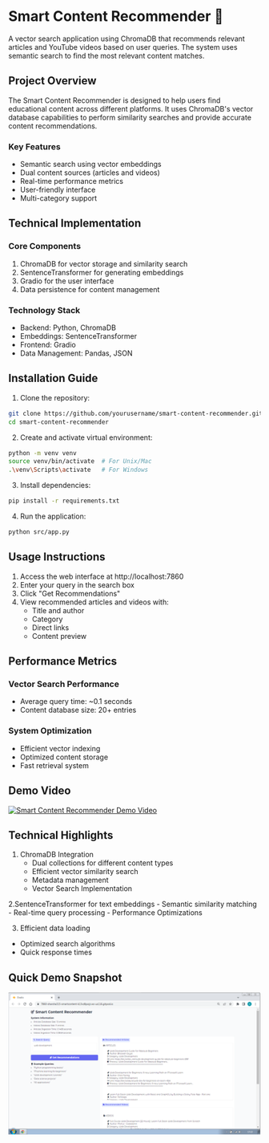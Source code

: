 # Smart Content Recommender 🎯

A vector search application using ChromaDB that recommends relevant articles and YouTube videos based on user queries. The system uses semantic search to find the most relevant content matches.

## Project Overview

The Smart Content Recommender is designed to help users find educational content across different platforms. It uses ChromaDB's vector database capabilities to perform similarity searches and provide accurate content recommendations.

### Key Features
- Semantic search using vector embeddings
- Dual content sources (articles and videos)
- Real-time performance metrics
- User-friendly interface
- Multi-category support

## Technical Implementation

### Core Components
1. ChromaDB for vector storage and similarity search
2. SentenceTransformer for generating embeddings
3. Gradio for the user interface
4. Data persistence for content management

### Technology Stack
- Backend: Python, ChromaDB
- Embeddings: SentenceTransformer
- Frontend: Gradio
- Data Management: Pandas, JSON

## Installation Guide

1. Clone the repository:
```bash
git clone https://github.com/yourusername/smart-content-recommender.git
cd smart-content-recommender
```

2. Create and activate virtual environment:
```bash
python -m venv venv
source venv/bin/activate  # For Unix/Mac
.\venv\Scripts\activate   # For Windows
```

3. Install dependencies:
```bash
pip install -r requirements.txt
```

4. Run the application:
```bash
python src/app.py
```

## Usage Instructions

1. Access the web interface at http://localhost:7860
2. Enter your query in the search box
3. Click "Get Recommendations"
4. View recommended articles and videos with:
    - Title and author
    - Category
    - Direct links
    - Content preview

## Performance Metrics

### Vector Search Performance

- Average query time: ~0.1 seconds
- Content database size: 20+ entries

### System Optimization
- Efficient vector indexing
- Optimized content storage
- Fast retrieval system

## Demo Video
[![Smart Content Recommender Demo Video](https://cdn.loom.com/sessions/thumbnails/81b36da6727d49bb87028b9ee69980ed-d9879038e57210ad-full-play.gif)](https://www.loom.com/share/81b36da6727d49bb87028b9ee69980ed)



## Technical Highlights

1. ChromaDB Integration
    - Dual collections for different content types
    - Efficient vector similarity search
    - Metadata management
    - Vector Search Implementation

2.SentenceTransformer for text embeddings
    - Semantic similarity matching
    - Real-time query processing
    - Performance Optimizations

3. Efficient data loading
- Optimized search algorithms
- Quick response times

## Quick Demo Snapshot

![Demo GIF](images/bounty_cromadb_smartContentRecommender.png)
